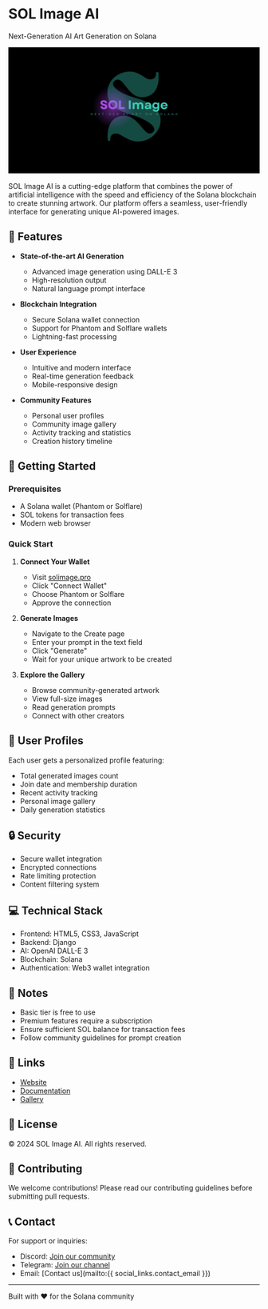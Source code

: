 # SOL Image AI

Next-Generation AI Art Generation on Solana

![SOL Image AI Banner](banner.png)

SOL Image AI is a cutting-edge platform that combines the power of artificial intelligence with the speed and efficiency of the Solana blockchain to create stunning artwork. Our platform offers a seamless, user-friendly interface for generating unique AI-powered images.

## 🚀 Features

- **State-of-the-art AI Generation**
  - Advanced image generation using DALL-E 3
  - High-resolution output
  - Natural language prompt interface

- **Blockchain Integration**
  - Secure Solana wallet connection
  - Support for Phantom and Solflare wallets
  - Lightning-fast processing

- **User Experience**
  - Intuitive and modern interface
  - Real-time generation feedback
  - Mobile-responsive design

- **Community Features**
  - Personal user profiles
  - Community image gallery
  - Activity tracking and statistics
  - Creation history timeline

## 🏁 Getting Started

### Prerequisites

- A Solana wallet (Phantom or Solflare)
- SOL tokens for transaction fees
- Modern web browser

### Quick Start

1. **Connect Your Wallet**
   - Visit [solimage.pro](https://solimage.pro)
   - Click "Connect Wallet"
   - Choose Phantom or Solflare
   - Approve the connection

2. **Generate Images**
   - Navigate to the Create page
   - Enter your prompt in the text field
   - Click "Generate"
   - Wait for your unique artwork to be created

3. **Explore the Gallery**
   - Browse community-generated artwork
   - View full-size images
   - Read generation prompts
   - Connect with other creators

## 👤 User Profiles

Each user gets a personalized profile featuring:
- Total generated images count
- Join date and membership duration
- Recent activity tracking
- Personal image gallery
- Daily generation statistics

## 🔒 Security

- Secure wallet integration
- Encrypted connections
- Rate limiting protection
- Content filtering system

## 💻 Technical Stack

- Frontend: HTML5, CSS3, JavaScript
- Backend: Django
- AI: OpenAI DALL-E 3
- Blockchain: Solana
- Authentication: Web3 wallet integration

## 📝 Notes

- Basic tier is free to use
- Premium features require a subscription
- Ensure sufficient SOL balance for transaction fees
- Follow community guidelines for prompt creation

## 🔗 Links

- [Website](https://solimage.pro)
- [Documentation](https://solimage.pro/docs)
- [Gallery](https://solimage.pro/images)

## 📄 License

© 2024 SOL Image AI. All rights reserved.

## 🤝 Contributing

We welcome contributions! Please read our contributing guidelines before submitting pull requests.

## 📞 Contact

For support or inquiries:
- Discord: [Join our community](https://discord.gg/solana)
- Telegram: [Join our channel](https://t.me/solana)
- Email: [Contact us](mailto:{{ social_links.contact_email }})

---

Built with ❤️ for the Solana community
